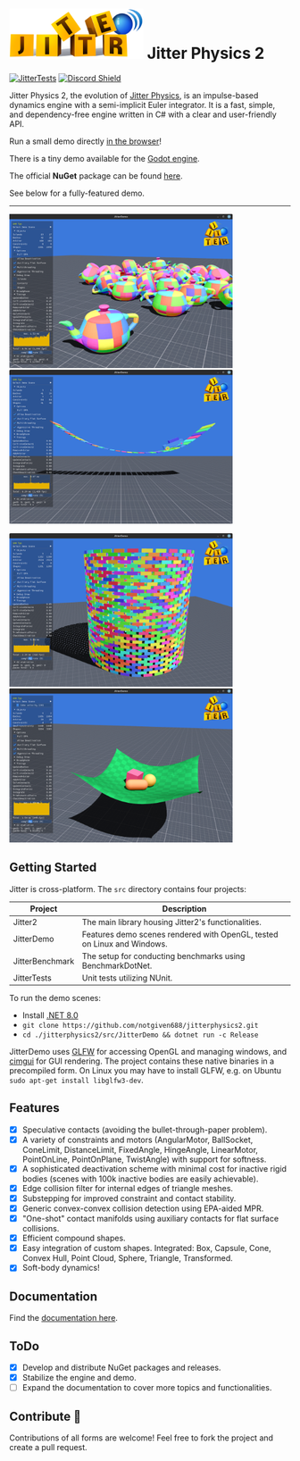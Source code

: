 #  <img src="./media/logo/jitterstringsmallsmall.png" alt="screenshot" width="240"/> Jitter Physics 2

[![JitterTests](https://github.com/notgiven688/jitterphysics2/actions/workflows/jitter-tests.yml/badge.svg)](https://github.com/notgiven688/jitterphysics2/actions/workflows/jitter-tests.yml)
[![Discord Shield](https://discordapp.com/api/guilds/1213790465225138197/widget.png?style=shield)](https://discord.gg/7jr3f4edmV)

Jitter Physics 2, the evolution of [Jitter Physics](https://github.com/notgiven688/jitterphysics), is an impulse-based dynamics engine with a semi-implicit Euler integrator. It is a fast, simple, and dependency-free engine written in C# with a clear and user-friendly API.

Run a small demo directly [in the browser](https://jitterphysics.com/AppBundle/index.html)!

There is a tiny demo available for the [Godot engine](other/GodotDemo).

The official **NuGet** package can be found [here](https://www.nuget.org/packages/Jitter2).

See below for a fully-featured demo.

---

<img src="./media/screenshots/jitter_screenshot0.png" alt="screenshot" width="400"/> <img src="./media/screenshots/jitter_screenshot1.png" alt="screenshot" width="400"/>

<img src="./media/screenshots/jitter_screenshot2.png" alt="screenshot" width="400"/> <img src="./media/screenshots/jitter_screenshot4.png" alt="screenshot" width="400"/>

## Getting Started

Jitter is cross-platform. The `src` directory contains four projects:

| Project          | Description                                                |
|------------------|------------------------------------------------------------|
| Jitter2          | The main library housing Jitter2's functionalities.         |
| JitterDemo       | Features demo scenes rendered with OpenGL, tested on Linux and Windows. |
| JitterBenchmark  | The setup for conducting benchmarks using BenchmarkDotNet.  |
| JitterTests      | Unit tests utilizing NUnit.

To run the demo scenes:

- Install [.NET 8.0](https://dotnet.microsoft.com/download/dotnet/8.0)
- `git clone https://github.com/notgiven688/jitterphysics2.git`
- `cd ./jitterphysics2/src/JitterDemo && dotnet run -c Release`

JitterDemo uses [GLFW](https://www.glfw.org/) for accessing OpenGL and managing windows, and [cimgui](https://github.com/cimgui/cimgui) for GUI rendering. The project contains these native binaries in a precompiled form. On Linux you may have to install GLFW, e.g. on Ubuntu `sudo apt-get install libglfw3-dev`.

## Features

- [x] Speculative contacts (avoiding the bullet-through-paper problem).
- [x] A variety of constraints and motors (AngularMotor, BallSocket, ConeLimit, DistanceLimit, FixedAngle, HingeAngle, LinearMotor, PointOnLine, PointOnPlane, TwistAngle) with support for softness.
- [x] A sophisticated deactivation scheme with minimal cost for inactive rigid bodies (scenes with 100k inactive bodies are easily achievable).
- [x] Edge collision filter for internal edges of triangle meshes.
- [x] Substepping for improved constraint and contact stability.
- [x] Generic convex-convex collision detection using EPA-aided MPR.
- [x] "One-shot" contact manifolds using auxiliary contacts for flat surface collisions.
- [x] Efficient compound shapes.
- [x] Easy integration of custom shapes. Integrated: Box, Capsule, Cone, Convex Hull, Point Cloud, Sphere, Triangle, Transformed.
- [x] Soft-body dynamics!

## Documentation

Find the [documentation here](https://notgiven688.github.io/jitterphysics2).

## ToDo

- [x] Develop and distribute NuGet packages and releases.
- [x] Stabilize the engine and demo.
- [ ] Expand the documentation to cover more topics and functionalities.

## Contribute 👋

Contributions of all forms are welcome! Feel free to fork the project and create a pull request.
